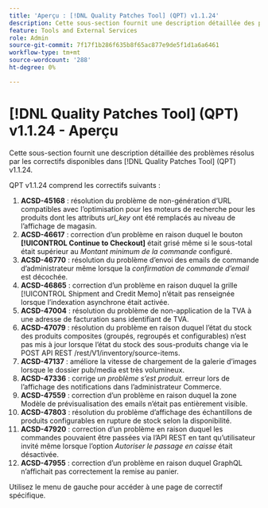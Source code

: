 ```yaml
---
title: 'Aperçu : [!DNL Quality Patches Tool] (QPT) v1.1.24'
description: Cette sous-section fournit une description détaillée des problèmes résolus par les correctifs disponibles dans [!DNL Quality Patches Tool] (QPT) v1.1.24.
feature: Tools and External Services
role: Admin
source-git-commit: 7f17f1b286f635b8f65ac877e9de5f1d1a6a6461
workflow-type: tm+mt
source-wordcount: '288'
ht-degree: 0%

---
```


# [!DNL Quality Patches Tool] (QPT) v1.1.24 - Aperçu

Cette sous-section fournit une description détaillée des problèmes résolus par les correctifs disponibles dans [!DNL Quality Patches Tool] (QPT) v1.1.24.

QPT v1.1.24 comprend les correctifs suivants :

1. **ACSD-45168** : résolution du problème de non-génération d’URL compatibles avec l’optimisation pour les moteurs de recherche pour les produits dont les attributs *url_key* ont été remplacés au niveau de l’affichage de magasin.
1. **ACSD-46617** : correction d’un problème en raison duquel le bouton **[!UICONTROL Continue to Checkout]** était grisé même si le sous-total était supérieur au *Montant minimum de la commande* configuré.
1. **ACSD-46770** : résolution du problème d’envoi des emails de commande d’administrateur même lorsque la *confirmation de commande d’email* est décochée.
1. **ACSD-46865** : correction d’un problème en raison duquel la grille [!UICONTROL Shipment and Credit Memo] n’était pas renseignée lorsque l’indexation asynchrone était activée.
1. **ACSD-47004** : résolution du problème de non-application de la TVA à une adresse de facturation sans identifiant de TVA.
1. **ACSD-47079** : résolution du problème en raison duquel l’état du stock des produits composites (groupés, regroupés et configurables) n’est pas mis à jour lorsque l’état du stock des sous-produits change via le POST API REST /rest/V1/inventory/source-items.
1. **ACSD-47137** : améliore la vitesse de chargement de la galerie d’images lorsque le dossier pub/media est très volumineux.
1. **ACSD-47336** : corrige *un problème s’est produit.* erreur lors de l’affichage des notifications dans l’administrateur Commerce.
1. **ACSD-47559** : correction d’un problème en raison duquel la zone Modèle de prévisualisation des emails n’était pas entièrement visible.
1. **ACSD-47803** : résolution du problème d’affichage des échantillons de produits configurables en rupture de stock selon la disponibilité.
1. **ACSD-47920** : correction d’un problème en raison duquel les commandes pouvaient être passées via l’API REST en tant qu’utilisateur invité même lorsque l’option *Autoriser le passage en caisse* était désactivée.
1. **ACSD-47955** : correction d’un problème en raison duquel GraphQL n’affichait pas correctement la remise au panier.

Utilisez le menu de gauche pour accéder à une page de correctif spécifique.
